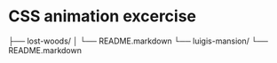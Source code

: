 # CSS animation excercise

├── lost-woods/
│   └── README.markdown
└── luigis-mansion/
    └── README.markdown
